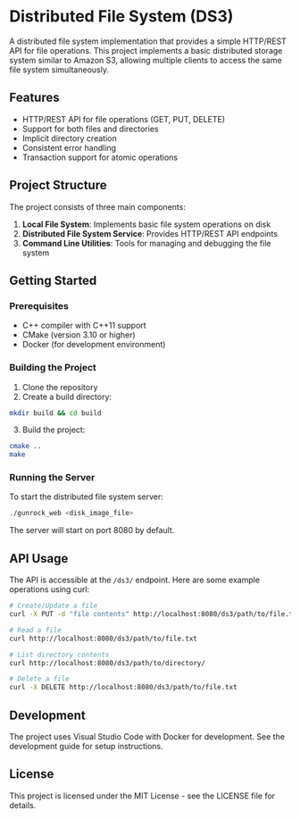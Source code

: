 # Distributed File System (DS3)

A distributed file system implementation that provides a simple HTTP/REST API for file operations. This project implements a basic distributed storage system similar to Amazon S3, allowing multiple clients to access the same file system simultaneously.

## Features

- HTTP/REST API for file operations (GET, PUT, DELETE)
- Support for both files and directories
- Implicit directory creation
- Consistent error handling
- Transaction support for atomic operations

## Project Structure

The project consists of three main components:

1. **Local File System**: Implements basic file system operations on disk
2. **Distributed File System Service**: Provides HTTP/REST API endpoints
3. **Command Line Utilities**: Tools for managing and debugging the file system

## Getting Started

### Prerequisites

- C++ compiler with C++11 support
- CMake (version 3.10 or higher)
- Docker (for development environment)

### Building the Project

1. Clone the repository
2. Create a build directory:
```bash
mkdir build && cd build
```

3. Build the project:
```bash
cmake ..
make
```

### Running the Server

To start the distributed file system server:

```bash
./gunrock_web <disk_image_file>
```

The server will start on port 8080 by default.

## API Usage

The API is accessible at the `/ds3/` endpoint. Here are some example operations using curl:

```bash
# Create/Update a file
curl -X PUT -d "file contents" http://localhost:8080/ds3/path/to/file.txt

# Read a file
curl http://localhost:8080/ds3/path/to/file.txt

# List directory contents
curl http://localhost:8080/ds3/path/to/directory/

# Delete a file
curl -X DELETE http://localhost:8080/ds3/path/to/file.txt
```

## Development

The project uses Visual Studio Code with Docker for development. See the development guide for setup instructions.

## License

This project is licensed under the MIT License - see the LICENSE file for details.

